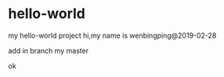 # hello-world
my hello-world project
hi,my name is wenbingping@2019-02-28

add in branch
my master

ok
